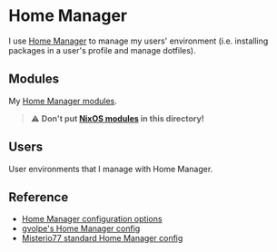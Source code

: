 # Home Manager

I use [Home Manager](https://nixos.wiki/wiki/Home_Manager) to manage my users' environment (i.e. installing packages in a user's profile and manage dotfiles).

## Modules

My [Home Manager modules](https://nix-community.github.io/home-manager/index.xhtml#ch-writing-modules).

> ⚠️ **Don't put [NixOS modules](https://nixos.wiki/wiki/NixOS_modules) in this directory!**

## Users

User environments that I manage with Home Manager.

## Reference

- [Home Manager configuration options](https://nix-community.github.io/home-manager/options.html)
- [gvolpe's Home Manager config](https://github.com/gvolpe/nix-config/tree/master/home)
- [Misterio77 standard Home Manager config](https://github.com/Misterio77/nix-starter-configs/tree/main/standard/home-manager)
